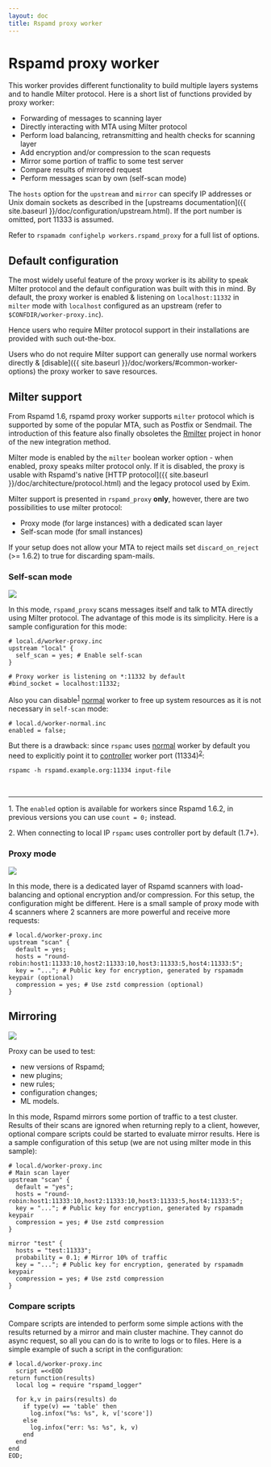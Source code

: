 ```yaml
---
layout: doc
title: Rspamd proxy worker
---
```


# Rspamd proxy worker

This worker provides different functionality to build multiple layers systems and to handle Milter protocol. Here is a short list of functions provided by proxy worker:

* Forwarding of messages to scanning layer
* Directly interacting with MTA using Milter protocol
* Perform load balancing, retransmitting and health checks for scanning layer
* Add encryption and/or compression to the scan requests
* Mirror some portion of traffic to some test server
* Compare results of mirrored request
* Perform messages scan by own (self-scan mode)

The `hosts` option for the `upstream` and `mirror` can specify IP addresses or
Unix domain sockets as described in the
[upstreams documentation]({{ site.baseurl }}/doc/configuration/upstream.html).
If the port number is omitted, port 11333 is assumed.

Refer to `rspamadm confighelp workers.rspamd_proxy` for a full list of options.

## Default configuration

The most widely useful feature of the proxy worker is its ability to speak Milter protocol and the default configuration was built with this in mind. By default, the proxy worker is enabled & listening on `localhost:11332` in `milter` mode with `localhost` configured as an upstream (refer to `$CONFDIR/worker-proxy.inc`).

Hence users who require Milter protocol support in their installations are provided with such out-the-box.

Users who do not require Milter support can generally use normal workers directly & [disable]({{ site.baseurl }}/doc/workers/#common-worker-options) the proxy worker to save resources.

## Milter support

From Rspamd 1.6, rspamd proxy worker supports `milter` protocol which is supported by some of the popular MTA, such as Postfix or Sendmail. The introduction of this feature also finally obsoletes the [Rmilter](https://rspamd.com/rmilter/) project in honor of the new integration method.

Milter mode is enabled by the `milter` boolean worker option - when enabled, proxy speaks milter protocol only. If it is disabled, the proxy is usable with Rspamd's native [HTTP protocol]({{ site.baseurl }}/doc/architecture/protocol.html) and the legacy protocol used by Exim.

Milter support is presented in `rspamd_proxy` **only**, however, there are two possibilities to use milter protocol:

* Proxy mode (for large instances) with a dedicated scan layer
* Self-scan mode (for small instances)

If your setup does not allow your MTA to reject mails set `discard_on_reject` (>= 1.6.2) to true for discarding spam-mails.

### Self-scan mode

<img class="img-responsive" src="{{ site.baseurl }}/img/rspamd_milter_direct.png">

In this mode, `rspamd_proxy` scans messages itself and talk to MTA directly using Milter protocol. The advantage of this mode is its simplicity. Here is a sample configuration for this mode:

~~~ucl
# local.d/worker-proxy.inc
upstream "local" {
  self_scan = yes; # Enable self-scan
}

# Proxy worker is listening on *:11332 by default
#bind_socket = localhost:11332;
~~~

Also you can disable<sup>[1](#fn1)</sup> [normal](normal.html) worker to free up system resources as it is not necessary in `self-scan` mode:

~~~ucl
# local.d/worker-normal.inc
enabled = false;
~~~

But there is a drawback: since `rspamc` uses [normal](normal.html) worker by default you need to explicitly point it to [controller](controller.html) worker port (11334)<sup>[2](#fn1)</sup>:

~~~
rspamc -h rspamd.example.org:11334 input-file
~~~

&nbsp;

---
<a name="fn1">1.</a> The `enabled` option is available for workers since Rspamd 1.6.2, in  previous versions you can use `count = 0;` instead.

<a name="fn1">2.</a> When connecting to local IP `rspamc` uses controller port by default (1.7+).

### Proxy mode

<img class="img-responsive" src="{{ site.baseurl }}/img/rspamd_milter_proxy.png">

In this mode, there is a dedicated layer of Rspamd scanners with load-balancing and optional encryption and/or compression. For this setup, the configuration might be different. Here is a small sample of proxy mode with 4 scanners where 2 scanners are more powerful and receive more requests:

~~~ucl
# local.d/worker-proxy.inc
upstream "scan" {
  default = yes;
  hosts = "round-robin:host1:11333:10,host2:11333:10,host3:11333:5,host4:11333:5";
  key = "..."; # Public key for encryption, generated by rspamadm keypair (optional)
  compression = yes; # Use zstd compression (optional)
}
~~~

## Mirroring

<img class="img-responsive" src="{{ site.baseurl }}/img/rspamd-testing.jpg">

Proxy can be used to test:

* new versions of Rspamd;
* new plugins;
* new rules;
* configuration changes;
* ML models.

In this mode, Rspamd mirrors some portion of traffic to a test cluster. Results of their scans are ignored when returning reply to a client, however, optional compare scripts could be started to evaluate mirror results. Here is a sample configuration of this setup (we are not using milter mode in this sample):

~~~ucl
# local.d/worker-proxy.inc
# Main scan layer
upstream "scan" {
  default = "yes";
  hosts = "round-robin:host1:11333:10,host2:11333:10,host3:11333:5,host4:11333:5";
  key = "..."; # Public key for encryption, generated by rspamadm keypair
  compression = yes; # Use zstd compression
}

mirror "test" {
  hosts = "test:11333";
  probability = 0.1; # Mirror 10% of traffic
  key = "..."; # Public key for encryption, generated by rspamadm keypair
  compression = yes; # Use zstd compression
}
~~~

### Compare scripts

Compare scripts are intended to perform some simple actions with the results returned by a mirror and main cluster machine. They cannot do async request, so all you can do is to write to logs or to files. Here is a simple example of such a script in the configuration:

~~~ucl
# local.d/worker-proxy.inc
  script =<<EOD
return function(results)
  local log = require "rspamd_logger"

  for k,v in pairs(results) do
    if type(v) == 'table' then
      log.infox("%s: %s", k, v['score'])
    else
      log.infox("err: %s: %s", k, v)
    end
  end
end
EOD;
~~~

